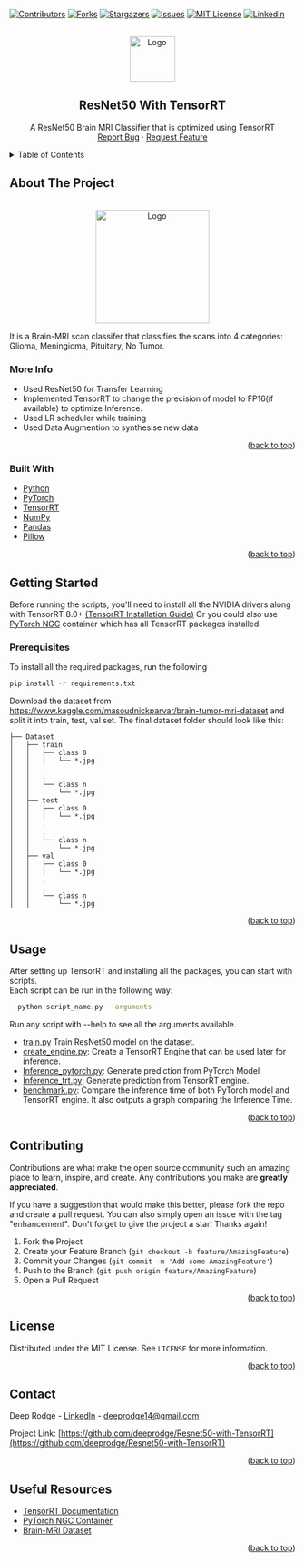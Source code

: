 <div id="top"></div>
<!--
*** Thanks for checking out the Best-README-Template. If you have a suggestion
*** that would make this better, please fork the repo and create a pull request
*** or simply open an issue with the tag "enhancement".
*** Don't forget to give the project a star!
*** Thanks again! Now go create something AMAZING! :D
-->



<!-- PROJECT SHIELDS -->
<!--
*** I'm using markdown "reference style" links for readability.
*** Reference links are enclosed in brackets [ ] instead of parentheses ( ).
*** See the bottom of this document for the declaration of the reference variables
*** for contributors-url, forks-url, etc. This is an optional, concise syntax you may use.
*** https://www.markdownguide.org/basic-syntax/#reference-style-links
-->
[![Contributors][contributors-shield]][contributors-url]
[![Forks][forks-shield]][forks-url]
[![Stargazers][stars-shield]][stars-url]
[![Issues][issues-shield]][issues-url]
[![MIT License][license-shield]][license-url]
[![LinkedIn][linkedin-shield]][linkedin-url]



<!-- PROJECT LOGO -->
<br />
<div align="center">
  <a href="https://github.com/othneildrew/Best-README-Template">
    <img src="https://developer.nvidia.com/blog/wp-content/uploads/2018/11/NV_TensorRT_Visual_2C_RGB-625x625-1.png" alt="Logo" height="80">
  </a>

  <h2 align="center">ResNet50 With TensorRT</h2>

  <p align="center">
    A ResNet50 Brain MRI Classifier that is optimized using TensorRT
    <br/>
    <!-- <a href="https://github.com/othneildrew/Best-README-Template"><strong>Explore the docs »</strong></a>
    <br />
    <br />
    <a href="https://github.com/othneildrew/Best-README-Template">View Demo</a>
    · -->
    <a href="https://github.com/deeprodge/Resnet50-with-TensorRT/issues">Report Bug</a>
    ·
    <a href="https://github.com/deeprodge/Resnet50-with-TensorRT/issues">Request Feature</a>
  </p>
</div>



<!-- TABLE OF CONTENTS -->
<details>
  <summary>Table of Contents</summary>
  <ol>
    <li>
      <a href="#about-the-project">About The Project</a>
      <ul>
        <li><a href="#more-info">More Info</a></li>
        <li><a href="#built-with">Built With</a></li>
      </ul>
    </li>
    <li>
      <a href="#getting-started">Getting Started</a>
      <ul>
        <li><a href="#prerequisites">Prerequisites</a></li>
        <!-- <li><a href="#installation">Installation</a></li> -->
      </ul>
    </li>
    <li><a href="#usage">Usage</a></li>
    <!-- <li><a href="#roadmap">Roadmap</a></li> -->
    <li><a href="#contributing">Contributing</a></li>
    <li><a href="#license">License</a></li>
    <li><a href="#contact">Contact</a></li>
    <li><a href="#useful-resources">Useful Resources</a></li>
  </ol>
</details>



<!-- ABOUT THE PROJECT -->
## About The Project
<br>
<div align="center">
<img src="https://storage.googleapis.com/kaggle-datasets-images/1608934/2645886/44583c7826d1bdea68598f0eef8e6cfc/dataset-cover.jpg?t=2021-09-25-22-03-08" alt="Logo" height="200">
</div>

<p>
It is a Brain-MRI scan classifer that classifies the scans into 4 categories: Glioma, Meningioma, Pituitary, No Tumor.
</p>

### More Info
- Used ResNet50 for Transfer Learning
- Implemented TensorRT to change the precision of model to FP16(if available) to optimize Inference.
- Used LR scheduler while training
- Used Data Augmention to synthesise new data

<p align="right">(<a href="#top">back to top</a>)</p>



### Built With

* [Python](https://www.python.org/)
* [PyTorch](https://pytorch.org/)
* [TensorRT](https://developer.nvidia.com/tensorrt)
* [NumPy](https://numpy.org/)
* [Pandas](https://pandas.pydata.org/)
* [Pillow](https://pillow.readthedocs.io/en/stable/)


<p align="right">(<a href="#top">back to top</a>)</p>



<!-- GETTING STARTED -->
## Getting Started

Before running the scripts, you'll need to install all the NVIDIA drivers along with TensorRT 8.0+ [(TensorRT Installation Guide)](https://docs.nvidia.com/deeplearning/tensorrt/install-guide/index.html)
Or you could also use [PyTorch NGC](https://catalog.ngc.nvidia.com/orgs/nvidia/containers/pytorch) container which has all TensorRT packages installed.

### Prerequisites

To install all the required packages, run the following
  ```sh
  pip install -r requirements.txt
  ```
Download the dataset from https://www.kaggle.com/masoudnickparvar/brain-tumor-mri-dataset and split it into train, test, val set. The final dataset folder should look like this:
```
├── Dataset
│   ├── train
│   │   ├── class 0
│   │   │   └── *.jpg
│   │   .
│   │   .
│   │   └── class n
│   │       └── *.jpg
│   ├── test
│   │   ├── class 0
│   │   │   └── *.jpg
│   │   .
│   │   .
│   │   └── class n
│   │       └── *.jpg
│   ├── val
│   │   ├── class 0
│   │   │   └── *.jpg
│   │   .
│   │   .
│   │   └── class n
│   │       └── *.jpg
```

<!-- ### Installation

_Below is an example of how you can instruct your audience on installing and setting up your app. This template doesn't rely on any external dependencies or services._

1. Get a free API Key at [https://example.com](https://example.com)
2. Clone the repo
   ```sh
   git clone https://github.com/your_username_/Project-Name.git
   ```
3. Install NPM packages
   ```sh
   npm install
   ```
4. Enter your API in `config.js`
   ```js
   const API_KEY = 'ENTER YOUR API';
   ``` -->

<p align="right">(<a href="#top">back to top</a>)</p>



<!-- USAGE EXAMPLES -->
## Usage

After setting up TensorRT and installing all the packages, you can start with scripts. <br>
Each script can be run in the following way:
```sh
  python script_name.py --arguments
```
Run any script with --help to see all the arguments available.
<ul>
  <li><a href="https://github.com/deeprodge/Resnet50-with-TensorRT/blob/main/train.py">train.py</a> Train ResNet50 model on the dataset.</li>
  <li><a href="https://github.com/deeprodge/Resnet50-with-TensorRT/blob/main/create_engine.py">create_engine.py</a>: Create a TensorRT Engine that can be used later for inference.</li>
  <li><a href="https://github.com/deeprodge/Resnet50-with-TensorRT/blob/main/Inference_pytorch.py">Inference_pytorch.py</a>: Generate prediction from PyTorch Model</li>
  <li><a href="https://github.com/deeprodge/Resnet50-with-TensorRT/blob/main/Inference_trt.py">Inference_trt.py</a>: Generate prediction from TensorRT engine.</li>
  <li><a href="https://github.com/deeprodge/Resnet50-with-TensorRT/blob/main/benchmark.py">benchmark.py</a>: Compare the inference time of both PyTorch model and TensorRT engine. It also outputs a graph comparing the Inference Time.</li>
</ul>


<p align="right">(<a href="#top">back to top</a>)</p>



<!-- ROADMAP -->
<!-- ## Roadmap

- [x] Add Changelog
- [x] Add back to top links
- [ ] Add Additional Templates w/ Examples
- [ ] Add "components" document to easily copy & paste sections of the readme
- [ ] Multi-language Support
    - [ ] Chinese
    - [ ] Spanish

See the [open issues](https://github.com/othneildrew/Best-README-Template/issues) for a full list of proposed features (and known issues).

<p align="right">(<a href="#top">back to top</a>)</p> -->



<!-- CONTRIBUTING -->
## Contributing

Contributions are what make the open source community such an amazing place to learn, inspire, and create. Any contributions you make are **greatly appreciated**.

If you have a suggestion that would make this better, please fork the repo and create a pull request. You can also simply open an issue with the tag "enhancement".
Don't forget to give the project a star! Thanks again!

1. Fork the Project
2. Create your Feature Branch (`git checkout -b feature/AmazingFeature`)
3. Commit your Changes (`git commit -m 'Add some AmazingFeature'`)
4. Push to the Branch (`git push origin feature/AmazingFeature`)
5. Open a Pull Request

<p align="right">(<a href="#top">back to top</a>)</p>



<!-- LICENSE -->
## License

Distributed under the MIT License. See `LICENSE` for more information.

<p align="right">(<a href="#top">back to top</a>)</p>



<!-- CONTACT -->
## Contact

Deep Rodge - [LinkedIn](https://linkedin.com/in/deeprodge) - deeprodge14@gmail.com

Project Link: [https://github.com/deeprodge/Resnet50-with-TensorRT](https://github.com/deeprodge/Resnet50-with-TensorRT)

<p align="right">(<a href="#top">back to top</a>)</p>



<!-- ACKNOWLEDGMENTS -->
## Useful Resources

* [TensorRT Documentation](https://docs.nvidia.com/deeplearning/tensorrt/developer-guide/index.html)
* [PyTorch NGC Container](https://catalog.ngc.nvidia.com/orgs/nvidia/containers/pytorch)
* [Brain-MRI Dataset](https://www.kaggle.com/masoudnickparvar/brain-tumor-mri-dataset)

<p align="right">(<a href="#top">back to top</a>)</p>



<!-- MARKDOWN LINKS & IMAGES -->
<!-- https://www.markdownguide.org/basic-syntax/#reference-style-links -->
[contributors-shield]: https://img.shields.io/github/contributors/othneildrew/Best-README-Template.svg?style=for-the-badge
[contributors-url]: https://github.com/deeprodge/Resnet50-with-TensorRT/graphs/contributors
[forks-shield]: https://img.shields.io/github/forks/othneildrew/Best-README-Template.svg?style=for-the-badge
[forks-url]: https://github.com/deeprodge/Resnet50-with-TensorRT/network/members
[stars-shield]: https://img.shields.io/github/stars/othneildrew/Best-README-Template.svg?style=for-the-badge
[stars-url]: https://github.com/deeprodge/Resnet50-with-TensorRT/stargazers
[issues-shield]: https://img.shields.io/github/issues/othneildrew/Best-README-Template.svg?style=for-the-badge
[issues-url]: https://github.com/deeprodge/Resnet50-with-TensorRT/issues
[license-shield]: https://img.shields.io/github/license/othneildrew/Best-README-Template.svg?style=for-the-badge
[license-url]: https://github.com/deeprodge/Resnet50-with-TensorRT/blob/main/LICENSE
[linkedin-shield]: https://img.shields.io/badge/-LinkedIn-black.svg?style=for-the-badge&logo=linkedin&colorB=555
[linkedin-url]: https://linkedin.com/in/deeprodge
[product-screenshot]: images/screenshot.png
